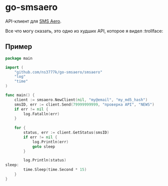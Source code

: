 # go-smsaero

API-клиент для [SMS Aero](http://smsaero.ru/).

Все что могу сказать, это одно из худших API, которое я видел :trollface:

## Пример

```go
package main

import (
    "github.com/ns3777k/go-smsaero/smsaero"
    "log"
    "time"
)

func main() {
    client := smsaero.NewClient(nil, "my@email", "my_md5_hash")
    smsID, err := client.Send(79999999999, "проверка API", "NEWS")
    if err != nil {
        log.Fatalln(err)
    }
    
    for {
        status, err := client.GetStatus(smsID)
        if err != nil {
            log.Println(err)
            goto sleep
        }

        log.Println(status)
sleep:
        time.Sleep(time.Second * 15)
    }
}
```

